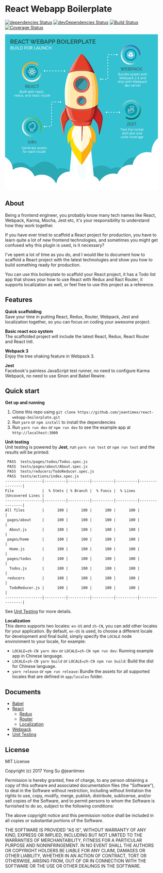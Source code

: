 # React Webapp Boilerplate

[![dependencies Status](https://david-dm.org/jeantimex/react-webapp-boilerplate/status.svg)](https://david-dm.org/jeantimex/react-webapp-boilerplate)
[![devDependencies Status](https://david-dm.org/jeantimex/react-webapp-boilerplate/dev-status.svg)](https://david-dm.org/jeantimex/react-webapp-boilerplate?type=dev)
[![Build Status](https://travis-ci.org/jeantimex/react-webapp-boilerplate.svg?branch=master)](https://travis-ci.org/jeantimex/react-webapp-boilerplate)
[![Coverage Status](https://coveralls.io/repos/github/jeantimex/react-webapp-boilerplate/badge.svg)](https://coveralls.io/github/jeantimex/react-webapp-boilerplate)

![rocket](docs/images/rocket.png)<br />

## About

Being a frontend engineer, you probably know many tech names like React, Webpack, Karma, Mocha, Jest etc, it's your responsibility to understand how they work together.

If you have ever tried to scaffold a React project for production, you have to learn quite a lot of new frontend technologies, and sometimes you might get confused why this plugin is used, is it necessary? 

I've spent a lot of time as you do, and I would like to document how to scaffold a React project with the latest technologies and show you how to build something ready for production.

You can use this boilerplate to scaffold your React project, it has a Todo list app that shows your how to use React with Redux and Ract Router, it supports localization as well, or feel free to use this project as a reference.

## Features

**Quick scaffolding**<br />
Save your time in putting React, Redux, Router, Webpack, Jest and localization together, so you can focus on coding your awesome project.

**Basic react eco system**<br />
The scaffolded project will include the latest React, Redux, React Router and React Intl.

**Webpack 3**<br />
Enjoy the tree shaking feature in Webpack 3.

**Jest**<br />
Facebook's painless JavaScript test runner, no need to configure Karma Webpack, no need to use Sinon and Babel Rewire.

## Quick start

**Get up and running**<br />
1. Clone this repo using `git clone https://github.com/jeantimex/react-webapp-boilerplate.git`
2. Run `yarn` or `npm install` to install the dependencies
3. Run `yarn run dev` or `npm run dev` to see the example app at `http://localhost:3000`

**Unit testing**<br />
Unit testing is powered by **Jest**, run `yarn run test` or `npm run test` and the results will be printed:
```
 PASS  tests/pages/todos/Todos.spec.js
 PASS  tests/pages/about/About.spec.js
 PASS  tests/reducers/TodoReducer.spec.js
 PASS  tests/actions/index.spec.js
-----------------|----------|----------|----------|----------|----------------|
File             |  % Stmts | % Branch |  % Funcs |  % Lines |Uncovered Lines |
-----------------|----------|----------|----------|----------|----------------|
All files        |      100 |      100 |      100 |      100 |                |
 pages/about     |      100 |      100 |      100 |      100 |                |
  About.js       |      100 |      100 |      100 |      100 |                |
 pages/home      |      100 |      100 |      100 |      100 |                |
  Home.js        |      100 |      100 |      100 |      100 |                |
 pages/todos     |      100 |      100 |      100 |      100 |                |
  Todos.js       |      100 |      100 |      100 |      100 |                |
 reducers        |      100 |      100 |      100 |      100 |                |
  TodoReducer.js |      100 |      100 |      100 |      100 |                |
-----------------|----------|----------|----------|----------|----------------|
```
See [Unit Testing](docs/jest.md) for more details.

**Localization**<br />
This demo supports two locales: `en-US` and `zh-CN`, you can add other locales for your application. By default, `en-US` is used, to choose a different locale for development and final build, simply specify the `LOCALE` node environment to your locale, for example:

- `LOCALE=zh-CN yarn dev` or `LOCALE=zh-CN npm run dev`: Running example app in Chinese language.
- `LOCALE=zh-CN yarn build` or `LOCALE=zh-CN npm run build`: Build the dist for Chinese language.
- `yarn release` or `npm run release`: Bundle the assets for all supported locales that are defined in `app/locales` folder.

## Documents

- [Babel](docs/babel.md)
- [React](docs/react.md)
  - [Redux](docs/redux.md)
  - [Router](docs/react-router.md)
  - [Localization](docs/react-intl.md)
- [Webpack](docs/webpack.md)
- [Unit Testing](docs/jest.md)

## License

MIT License

Copyright (c) 2017 Yong Su @jeantimex

Permission is hereby granted, free of charge, to any person obtaining a copy
of this software and associated documentation files (the "Software"), to deal
in the Software without restriction, including without limitation the rights
to use, copy, modify, merge, publish, distribute, sublicense, and/or sell
copies of the Software, and to permit persons to whom the Software is
furnished to do so, subject to the following conditions:

The above copyright notice and this permission notice shall be included in all
copies or substantial portions of the Software.

THE SOFTWARE IS PROVIDED "AS IS", WITHOUT WARRANTY OF ANY KIND, EXPRESS OR
IMPLIED, INCLUDING BUT NOT LIMITED TO THE WARRANTIES OF MERCHANTABILITY,
FITNESS FOR A PARTICULAR PURPOSE AND NONINFRINGEMENT. IN NO EVENT SHALL THE
AUTHORS OR COPYRIGHT HOLDERS BE LIABLE FOR ANY CLAIM, DAMAGES OR OTHER
LIABILITY, WHETHER IN AN ACTION OF CONTRACT, TORT OR OTHERWISE, ARISING FROM,
OUT OF OR IN CONNECTION WITH THE SOFTWARE OR THE USE OR OTHER DEALINGS IN THE
SOFTWARE.
